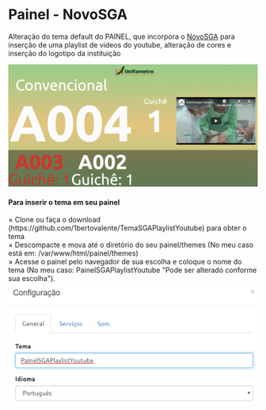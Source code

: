# Painel - NovoSGA



<p>Alteração do tema default do PAINEL, que incorpora o <a href="http://novosga.org/">NovoSGA</a> para inserção de uma playlist de videos do youtube, alteração de cores e inserção do logotipo da instituição</p>

<img src="./img/painel.png"/>

<h4>Para inserir o tema em seu painel</h4>
 × Clone ou faça o download (https://github.com/1bertovalente/TemaSGAPlaylistYoutube) para obter o tema<br>
 × Descompacte e mova até o diretório do seu painel/themes (No meu caso está em: /var/www/html/painel/themes)<br>
 × Acesse o painel pelo navegador de sua escolha e coloque o nome do tema (No meu caso: PainelSGAPlaylistYoutube "Pode ser alterado conforme sua escolha").
 <img src="./img/conf.png"/>
 
 
 
 
 

